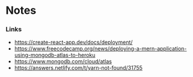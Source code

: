 # Notes

### Links

- https://create-react-app.dev/docs/deployment/
- https://www.freecodecamp.org/news/deploying-a-mern-application-using-mongodb-atlas-to-heroku
- https://www.mongodb.com/cloud/atlas
- https://answers.netlify.com/t/yarn-not-found/31755